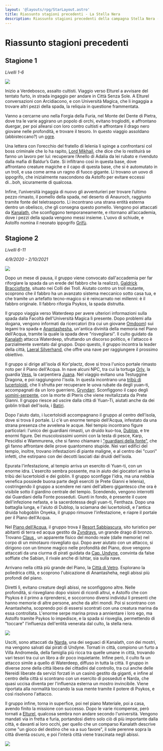 ```yaml
---
layout: '@layouts/rpg/StarLayout.astro'
title: Riassunto stagioni precedenti - La Stella Nera
description: Riassunto stagioni precedenti della campagna Stella Nera - La compagnia del Pomello
---
```


# Riassunto stagioni precedenti

## Stagione 1

*Livelli 1-6*

![](https://i.imgur.com/z7FdwdU.jpg)

Inizio a Verdebosco, assalto cultisti. Viaggio verso Elturel a avvisare del tentato furto, in strada ingaggio per andare in Città Senza Sole. A Elturel conversazioni con Arcidiacono, e con Università Magica, che li ingaggia a trovare altri pezzi della spada, la reliquia in questione frammentata. 

Vanno a cercarne uno nella Forgia della Furia, nel Monte del Dente di Pietra, dove tra le varie aggirano un popolo di orchi, evitano trogloditi, e affrontano duergar, per poi allearsi con loro contro cultisti e affrontare il drago nero giovane nelle profondità, e trovare il tesoro. In questo viaggio assoldano (abbisteccano?) un [ogre](npc/hirelings#ogreb).

Una lettera con l’orecchio del fratello di Ielenia li spinge a confrontarsi col boss criminale che lo ha rapito, [Lord Mikhail](npc/elturel#lord-mikhail), che dice che lo restituirà se fanno un lavoro per lui: recuperare l’Anello di Adalia da lei rubato e rivenduto dalla mafia di Baldur’s Gate. Si infiltrano così in questa base, dove affrontano creature magiche e il capo di questa base, che si è automutato in un troll, e usa come arma un ragno di fuoco gigante. Lì trovano un uovo di ippogrifo, che inizialmente nascondono da Astolfo per evitare eccessi di...boh, sicuramente di qualcosa.

Infine, l’università ingaggia di nuovo gli avventurieri per trovare l’ultimo pezzo rimasto, il pomello della spada, nel deserto di Anauroch, raggiunto tramite fonte del teletrasporto. Lì incontrano una strana entità esterna dentro un obelisco, che gli consegna questo pomello. Vengono poi attaccati da [Kanalath](npc/evil#kanalath), che sconfiggono temporaneamente, e ritornano all’accademia, dove i pezzi della spada vengono messi insieme. L'uovo di schiude, e Astolfo nomina il neonato ippogrifo [Grifù](npc/hirelings.md#grifù).

## Stagione 2

*Livelli 6-11*

*4/9/2020 - 2/10/2021*

![](https://i.imgur.com/J9ivhSi.jpg)

Dopo un mese di pausa, il gruppo viene convocato dall'accademia per far riforgiare la spada da un erede del fabbro che la realizzò, [Galdrick Braccioforte](npc/misc#galdrick-braccioforte), situato nei Colli dei Troll. Aiutato contro un troll mutante, scoprono che il fabbro ha un avanzato sistema meccanico sotto casa tua, e che tramite un artefatto tecno-magico si è reincarnato nei millenni: è il fabbro originale. Il fabbro riforgia Psykos, la spada distrutta.

Il gruppo viaggia verso Waterdeep per avere ulteriori informazioni sulla spada dalla Facoltà dell'Università Magica lì presente. Dopo problemi alla dogana, vengono informati da ricercatori (tra cui un giovane [Omdoom](npc/waterdeep.md#uther-omdoom)) sui legami tra spada e [Anantashesha](npc/waterplane#anantashesha), un'antica divinità della memoria nel Piano dell'Acqua, tramite la quale la spada deve "risvegliarsi". Il culto guidato da [Kanalath](npc/evil#kanalath) attacca Waterdeep, sfruttando un discorso politico, e l'attacco è parzialmente sventato dal gruppo. Dopo questo, il gruppo incontra la leader della città, [Laeral Silverhand](npc/waterdeep.md#laeral-silverhand), che offre una nave per raggiungere il prossimo obiettivo.

Il gruppo si dirige all'isola di Kor'plactz, dove si trova l'unico portale rimasto noto per il Piano dell'Acqua. In nave alcuni NPC, tra cui la tortuga [Orly](npc/hirelings.md#orly-skiffback), la guardia [Vess](npc/hirelings.md#vess-jouvevau), la carpentiera [Juana](npc/hirelings.md#juana-diaz). Nel viaggio evitano una Testuggine Dragona, e poi raggiungono l'isola. In questa incontrano una [tribù di lucertoloidi](npc/korplactz.md#tribù-della-palude), che li sfrutta per recuperare le uova rubate da degli yuan-ti, accompagnati da un loro guerriero, [Gryndarr](pg#gryndarr). Sconfiggono il capo degli [uomini-serpente](npc/korplactz.md#dazas), con la morte di Pteris che viene revitalizzata da Prete Gianni. Il gruppo riesce ad uscire dalla città di Yuan-Ti, aiutati anche da dei goblin tribali dell'isola, i [Batiri](npc/korplactz.md#batiri).

Dopo l'aiuto dato, i lucertoloidi accompagnano il gruppo al centro dell'isola, dove si trova il portale. Li c'è un enorme tempio dell'Acqua, infestato da una strana presenza che avvelena le acque. Nel tempio incontrano figure particolari: l'unico dei guardiani rimasti, un druido kuo-toa, [Dublop](npc/korplactz.md#dublop), e tre enormi figure. Dei muscolosissimi uomini con la testa di pesce, Karp, Pescidisi e Wammurena, che si fanno chiamare i ["guardiani della fonte"](npc/korplactz.md#karp), che gli fanno affrontare delle prove quantomeno stupide. Nei vari edifici del tempio, inoltre, trovano infestazioni di piante maligne, e al centro dei "cuori" infetti, che estirpano con dei decotti lasciati dai druidi dell'isola.

Epurata l'infestazione, al tempio arriva un esercito di Yuan-ti, con un enorme idra. L'esercito sembra possente, ma in aiuto dei giocatori arriva la tribù dei lucertoloidi e dei goblin. Il gruppo sconfigge l'idra, ma una nebbia venefica possiede buona parte degli eserciti (e Prete Gianni e Ielenia), costringendo il gruppo a scendere nei rami dell'albero gigantesco che ora è visibile sotto il giardino centrale del tempio. Scendendo, vengono interrotti dai Guardiani della Fonte posseduti. Giunti in fondo, è presente il cuore dell'infezione nefasta, e la sacerdotessa degli yuan-ti, Fenthaza. Dopo una battaglia lunga, e l'aiuto di Dublop, la sciamana dei lucertoloidi, e l'antica druida hobgoblin Onyeka, il gruppo rimuove l'infestazione, e riapre il portale per il Piano dell'Acqua.

Nel [Piano dell'Acqua](luoghi#piano-dellacqua-e-correlate), il gruppo trova il [Resort Sabbiascura](luoghi#resort-fluttuante-sabbiascura), sito turistico per abitanti di terra ed acqua gestito da [Zyndrays](npc/waterplane.md#zyndrays), un grande drago di bronzo. Trovano [Claus ](npc/waterplane.md#claus-schroeder), un apparente fisico del mondo reale (dalle memorie) nel corpo di un minotauro risvegliato qui. Dopo aver aiutato con un attacco, si dirigono con un timone magico nelle profondità del Piano, dove vengono attaccati da una ciurma di pirati guidata da [Cap. Undyne](npc/waterplane.md#capitan-undyne), convinta da false soffiate che Sabian, il rivale anche di Ishtar, sia sulla nave.

Arrivano nella città più grande del Piano, la [Città di Vetro](luoghi#città-di-vetro). Esplorano la poliedrica città, e scoprono l'ubicazione di Anantasheha, negli abissi più profondi del piano.

Diretti lì, evitano creature degli abissi, ne sconfiggono altre. Nelle profondità, si risvegliano dopo visioni di ricordi altrui, e Astolfo che con Psykos è il primo a riprendersi, e soccorrono diversi individui lì presenti che hanno memorie di altre persone, anche da altri mondi. Poi si scontrano con Anantasheha, scoprendo poi di essersi scontrati con una creatura marina da essa controllata. L'enorme serpe marina prova a annientare i loro ego, ma Astolfo tramite Psykos lo impedisce, e la spada si risveglia, permettendo di "toccare" l'influenza dell'entità venerata dal culto, la stella nera.

![](https://i.imgur.com/qqCTaSg.jpg)

Usciti, sono attaccati da [Narda](npc/evil.md#narda), una dei seguaci di Kanalath, con dei mostri, ma vengono salvati dai pirati di Undyne. Tornati in città, compiono un furto a Villa Andromeda, della famiglia più ricca tra quelle umane in città, trovando vari tesori tra cui un libro a dir poco inquietante. Infine però, il culto fa un attacco simile a quello di Waterdeep, diffuso in tutta la città. Il gruppo in diverse zone della città libera dei cittadini dal controllo, tra cui anche delle Nereidi liberate da servizi forzati in un casinò gestito da giganti, e infine al centro della città si scontrano con un esercito di posseduti e Narda, che quasi uccisa diventa per l'influenza esterna un mostro invincibile. Viene riportata alla normalità toccando la sua mente tramite il potere di Psykos, e così risolvono l'attacco.

Il gruppo infine, torna in superfice, poi nel piano Materiale, poi a casa, avendo finito la missione con successo. Dopo le varie ricompense, però tornati a [Elturel](luoghi#elturel), qualcosa sembra non andare secondo l'università. Vengono mandati via in fretta e furia, portandosi dietro solo ciò di più importante dalla città, e davanti ai loro occhi, per quello che un comparso Kanalath descrive come "un gioco del destino che va a suo favore", il sole perenne sopra la città diventa oscuro, e poi l'interà città viene trascinata negli abissi.

![](https://slyflourish.com/images/elturel_in_avernus.jpg)